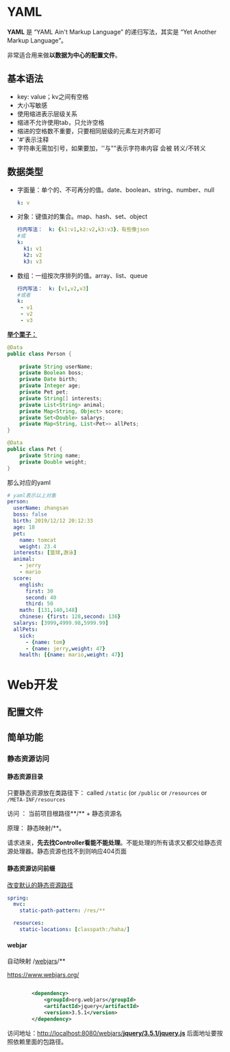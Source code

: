 # YAML

**YAML** 是 “YAML Ain't Markup Language” 的递归写法，其实是 “Yet Another Markup Language”。

非常适合用来做**以数据为中心的配置文件**。



## 基本语法

- key: value；kv之间有空格
- 大小写敏感
- 使用缩进表示层级关系
- 缩进不允许使用tab，只允许空格
- 缩进的空格数不重要，只要相同层级的元素左对齐即可
- '#'表示注释
- 字符串无需加引号，如果要加，''与""表示字符串内容 会被 转义/不转义



## 数据类型

- 字面量：单个的、不可再分的值。date、boolean、string、number、null

  ```yaml
  k: v
  ```

- 对象：键值对的集合。map、hash、set、object

  ```yaml
  行内写法：  k: {k1:v1,k2:v2,k3:v3}，有些像json
  #或
  k: 
    k1: v1
    k2: v2
    k3: v3
  ```

- 数组：一组按次序排列的值。array、list、queue

  ```yaml
  行内写法：  k: [v1,v2,v3]
  #或者
  k:
   - v1
   - v2
   - v3
  ```

<u>**举个栗子：**</u>

```java
@Data
public class Person {
    
    private String userName;
    private Boolean boss;
    private Date birth;
    private Integer age;
    private Pet pet;
    private String[] interests;
    private List<String> animal;
    private Map<String, Object> score;
    private Set<Double> salarys;
    private Map<String, List<Pet>> allPets;
}

@Data
public class Pet {
    private String name;
    private Double weight;
}
```

那么对应的yaml

```yaml
# yaml表示以上对象
person:
  userName: zhangsan
  boss: false
  birth: 2019/12/12 20:12:33
  age: 18
  pet: 
    name: tomcat
    weight: 23.4
  interests: [篮球,游泳]
  animal: 
    - jerry
    - mario
  score:
    english: 
      first: 30
      second: 40
      third: 50
    math: [131,140,148]
    chinese: {first: 128,second: 136}
  salarys: [3999,4999.98,5999.99]
  allPets:
    sick:
      - {name: tom}
      - {name: jerry,weight: 47}
    health: [{name: mario,weight: 47}]
```



# Web开发

## 配置文件



## 简单功能

### 静态资源访问

#### 静态资源目录

只要静态资源放在类路径下： called `/static` (or `/public` or `/resources` or `/META-INF/resources`

访问 ： 当前项目根路径**/** + 静态资源名 

原理： 静态映射/**。

请求进来，**先去找Controller看能不能处理**。不能处理的所有请求又都交给静态资源处理器。静态资源也找不到则响应404页面



#### 静态资源访问前缀

<u>改变默认的静态资源路径</u>

```yaml
spring:
  mvc:
    static-path-pattern: /res/**

  resources:
    static-locations: [classpath:/haha/]
```



#### webjar

自动映射 /[webjars](http://localhost:8080/webjars/jquery/3.5.1/jquery.js)/**

https://www.webjars.org/

```xml

        <dependency>
            <groupId>org.webjars</groupId>
            <artifactId>jquery</artifactId>
            <version>3.5.1</version>
        </dependency>
```

访问地址：[http://localhost:8080/webjars/**jquery/3.5.1/jquery.js**](http://localhost:8080/webjars/jquery/3.5.1/jquery.js)  后面地址要按照依赖里面的包路径。